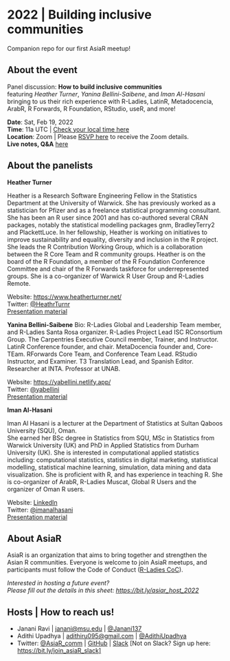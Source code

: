 # 2022 | Building inclusive communities
Companion repo for our first AsiaR meetup!

## About the event
Panel discussion: **How to build inclusive communities** <br>
featuring *Heather Turner*, *Yanina Bellini-Saibene*, and *Iman Al-Hasani* bringing to us their rich experience with R-Ladies, LatinR, Metadocencia, ArabR, R Forwards, R Foundation, RStudio, useR, and more!

**Date**: Sat, Feb 19, 2022 <br>
**Time**: 11a UTC | [Check your local time here](https://bit.ly/asiar_feb2022) <br>
**Location**: Zoom |
Please [RSVP here](https://forms.gle/YdpiRqRroiTFN6GV6) to receive the Zoom details. <br>
**Live notes, Q&A** [here](https://hackmd.io/D0xGLmnlQcuUaJFP7Ai8FA)

## About the panelists
**Heather Turner** 

Heather is a Research Software Engineering Fellow in the Statistics Department at the University of Warwick. She has previously worked as a statistician for Pfizer and as a freelance statistical programming consultant. She has been an R user since 2001 and has co-authored several CRAN packages, notably the statistical modelling packages gnm, BradleyTerry2 and PlackettLuce. In her fellowship, Heather is working on initiatives to improve sustainability and equality, diversity and inclusion in the R project. She leads the R Contribution Working Group, which is a collaboration between the R Core Team and R community groups. Heather is on the board of the R Foundation, a member of the R Foundation Conference Committee and chair of the R Forwards taskforce for underrepresented groups. She is a co-organizer of Warwick R User Group and R-Ladies Remote. 

Website: <https://www.heatherturner.net/> <br>
Twitter: [@HeathrTurnr](https://twitter.com/HeathrTurnr) <br>
[Presentation material](https://www.heatherturner.net/talks/asiarpanel2022/)

**Yanina Bellini-Saibene** 
Bio: R-Ladies Global and Leadership Team member, and R-Ladies Santa Rosa organizer. R-Ladies Project Lead ISC RConsortium Group. The Carpentries Executive Council member, Trainer, and Instructor. LatinR Conference founder, and chair. MetaDocencia founder and, Core-TEam. RForwards Core Team, and Conference Team Lead. RStudio Instructor, and Examiner. T3 Translation Lead, and Spanish Editor. Researcher at INTA. Professor at UNAB.

Website: <https://yabellini.netlify.app/> <br>
Twitter: [@yabellini](https://twitter.com/yabellini) <br>
[Presentation material](https://docs.google.com/presentation/d/1ipG6A3QFQf6hInO3-qUgfkcPfzQ8s82jc5Fyir3vRVI/edit?usp=sharing)

**Iman Al-Hasani** 

Iman Al Hasani is a lecturer at the Department of Statistics at Sultan Qaboos University (SQU), Oman.  
She earned her BSc degree in Statistics from SQU, MSc in Statistics from Warwick University (UK) and PhD in Applied Statistics from Durham University (UK).
She is interested in computational applied statistics including:  computational statistics, statistics in digital marketing, statistical modelling, statistical machine learning, simulation, data mining and data visualization.  She is proficient with R, and has experience in teaching R. She is co-organizer of ArabR, R-Ladies Muscat, Global R Users and the organizer of Oman R users.

Website: [LinkedIn](https://om.linkedin.com/in/iman-al-hasani-23a5b4a8) <br>
Twitter: [@imanalhasani](https://twitter.com/imanalhasani) <br>
[Presentation material](https://docs.google.com/presentation/d/1M3mZFuXQir5zeynLcwG6NHsA3yjkJhhC-uQ7pqg7HyM/edit?usp=sharing)



## About AsiaR
AsiaR is an organization that aims to bring together and strengthen the Asian R communities. Everyone is welcome to join AsiaR meetups, and participants must follow the Code of Conduct ([R-Ladies CoC](https://guide.rladies.org/about/coc/)). 

*Interested in hosting a future event? <br>
Please fill out the details in this sheet: https://bit.ly/asiar_host_2022*

## Hosts | How to reach us!
- Janani Ravi | janani@msu.edu | [@Janani137](https://twitter.com/janani137)
- Adithi Upadhya | adithiru095@gmail.com | [@AdithiUpadhya](https://twitter.com/AdithiUpadhya)
- Twitter: [@AsiaR_comm](https://twitter.com/AsiaR_comm) | [GitHub](https://github.com/asiar-community) | [Slack](https://asiar-community.slack.com) [Not on Slack? Sign up here: https://bit.ly/join_asiaR_slack]
